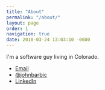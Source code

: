 ```yaml
---
title: "About"
permalink: "/about/"
layout: page
order: 1
navigation: true
date: 2018-03-24 13:03:10 -0600
---
```

I'm a software guy living in Colorado. 

* [Email](mailto:john@barbic.com)
* [@johnbarbic](https://twitter.com/johnbarbic)
* [LinkedIn](https://www.linkedin.com/in/johnbarbic/)
